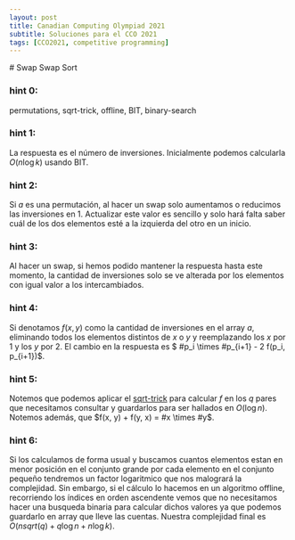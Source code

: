 ```yaml
---
layout: post
title: Canadian Computing Olympiad 2021
subtitle: Soluciones para el CCO 2021
tags: [CCO2021, competitive programming]
---
```


<span class="color-blue">
# Swap Swap Sort
</span>

### hint 0: 

permutations, sqrt-trick, offline, BIT, binary-search

### hint 1:

La respuesta es el número de inversiones. Inicialmente
podemos calcularla $O(n \log k)$ usando BIT.

### hint 2:

Si $a$ es una permutación, al hacer un swap solo aumentamos o reducimos
las inversiones en 1. Actualizar este valor es sencillo y solo hará
falta saber cuál de los dos elementos esté a la izquierda del otro en
un inicio.

### hint 3:

Al hacer un swap, si hemos podido mantener la respuesta hasta este momento,
la cantidad de inversiones solo se ve alterada por los elementos con 
igual valor a los intercambiados.

### hint 4:

Si denotamos $f(x, y)$ como la cantidad de inversiones en el array $a$, 
eliminando todos los elementos distintos de $x$ o $y$ y reemplazando
los $x$ por 1 y los $y$ por 2. El cambio en la respuesta es 
$ #p_i \times #p_{i+1} - 2 f(p_i, p_{i+1})$.

### hint 5:

Notemos que podemos aplicar el [sqrt-trick](https://youtu.be/VGq6w9TlJBY?t=4408) 
para calcular $f$ en los $q$ pares que necesitamos consultar y guardarlos para
ser hallados en $O(\log n)$. Notemos además, que $f(x, y) + f(y, x) = #x \times #y$.

### hint 6:

Si los calculamos de forma usual y buscamos cuantos elementos estan en menor 
posición en el conjunto grande por cada elemento en el conjunto pequeño tendremos
un factor logaritmico que nos malogrará la complejidad. Sin embargo, si el cálculo
lo hacemos en un algoritmo offline, recorriendo los índices en orden ascendente
vemos que no necesitamos hacer una busqueda binaria para calcular dichos valores ya
que podemos guardarlo en array que lleve las cuentas. Nuestra complejidad final
es $O(n sqrt(q) + q \log n + n \log k)$.
